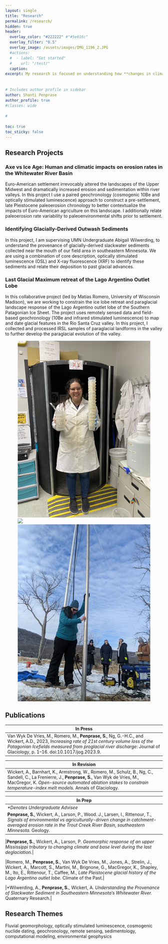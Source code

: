```yaml
---
layout: single
title: "Research"
permalink: /research/
hidden: true
header:
  overlay_color: "#222222" #"#5e616c"
  overlay_filter: "0.5"
  overlay_image: /assets/images/IMG_1196_2.JPG
  #actions:
  #  - label: "Get started"
  #    url: "/test/"
  caption:
excerpt: My research is focused on understanding how **changes in climate, glaciation, and land use impact the morphology of river catchments**. My work connects landscapes of the icy past during the Last Glacial Maximum (approx. 20,000 years ago) to more modern changes caused by Euro-American farming and paraglacial (or post-glacial) landscape evolution. <br><br>I address my research questions using a number of approaches, including optically stimulated luminescence and <sup>10</sup>Be cosmogenic nuclide dating, DEM analysis of watershed-scale morphology and channel networks, detailed sediment description, and passive/active source seismic methods.


# Includes author profile in sidebar
author: Shanti Penprase
author_profile: true
#classes: wide

# 

toc: true
toc_sticky: false        
---
```

## Research Projects
### Axe vs Ice Age: Human and climatic impacts on erosion rates in the Whitewater River Basin
 
Euro-American settlement irrevocably altered the landscapes of the Upper Midwest and dramatically increased erosion and sedimentation within river valleys. In this project I use a paired geochronology (cosmogenic 10Be and optically stimulated luminescence) approach to construct a pre-settlement, late Pleistocene paleoerosion chronology to better contextualize the impacts of Euro-American agriculture on this landscape. I additionally relate paleoerosion rate variability to paleoenvironmental shifts prior to settlement.
 

### Identifying Glacially-Derived Outwash Sediments

In this project, I am supervising UMN Undergraduate Abigail Wilwerding, to understand the provenance of glacially-derived slackwater sediments collected near the mouth of our field area in southeastern Minnesota. We are using a combination of core description, optically stimulated luminescence (OSL) and X-ray fluorescence (XRF) to identify these sediments and relate their deposition to past glacial advances.
 
 
### Last Glacial Maximum retreat of the Lago Argentino Outlet Lobe

In this collaborative project (led by Matias Romero, University of Wisconsin Madison), we are working to constrain the ice lobe retreat and paraglacial landscape response of the Lago Argentino outlet lobe of the Southern Patagonian Ice Sheet. The project uses remotely sensed data and field-based geochronology (10Be and infrared stimulated luminescence) to map and date glacial features in the Rio Santa Cruz valley. In this project, I collected and processed IRSL samples of paraglacial landforms in the valley to further develop the paraglacial evolution of the valley.



<figure class="third">
	<img src="/assets/images/banners/IMG_2277.JPG">
	<img src="/assets/images/IMG_5616_2.JPG">
	<img src="/assets/images/PXL_20220227_211207835.JPEG">
	<figcaption></figcaption>
</figure>


## Publications

| In Press | 
| ------- | 
| Van Wyk De Vries, M., Romero, M., **Penprase, S.**, Ng, G.-H.C., and Wickert, A.D., 2023, <I>Increasing rate of 21st century volume loss of the Patagonian Icefields measured from proglacial river discharge</i>: Journal of Glaciology, p. 1–16. doi:10.1017/jog.2023.9. | 

| In Revision | 
| ------- | 
| Wickert, A., Barnhart, K., Armstrong, W., Romero, M., Schulz, B., Ng, C., Sandell, C., La Frenierre, J., **Penprase, S.**, Van Wyk de Vries, M., MacGregor, K. <i>Open-source automated ablation stakes to constrain temperature-index melt models.</i> Annals of Glaciology. | 

| In Prep | 
| ------- | 
|<i>*Denotes Undergraduate Advisee</i>|
| **Penprase, S.**, Wickert, A., Larson, P., Wood. J., Larsen, I., Rittenour, T., <i>Signals of environmental vs agriculturally-driven change in catchment-averaged erosion rate in the Trout Creek River Basin, southeastern Minnesota.</i> Geology.|

|**Penprase, S.**, Wickert, A., Larson, P. <i>Geomorphic response of an upper Mississippi tributary to changing climate and base level during the last deglaciation.</i>|

|Romero, M., **Penprase, S.**, Van Wyk De Vries, M., Jones, A., Strelin, J., Wickert, A., Marcott, S., Martini, M., Brignone, G., MacGregor, K., Shapley, M., Ito, E., Rittenour, T., Caffee, M., <i>Late Pleistocene glacial history of the Lago Argentino outlet lobe.</i> Climate of the Past.|

|*Wilwerding, A., **Penprase, S.**, Wickert, A. <i>Understanding the Provenance of Slackwater Sediment in Southeastern Minnesota’s Whitewater River.</i> Quaternary Research.|

## Research Themes

Fluvial geomorphology, optically stimulated luminescence, cosmogenic nuclide dating, geochronology, remote sensing, sedimentology, computational modeling, environmental geophysics
